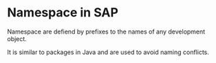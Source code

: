 # Namespace in SAP

Namespace are defiend by prefixes to the names of any development object.

It is similar to packages in Java and are used to avoid naming conflicts.
